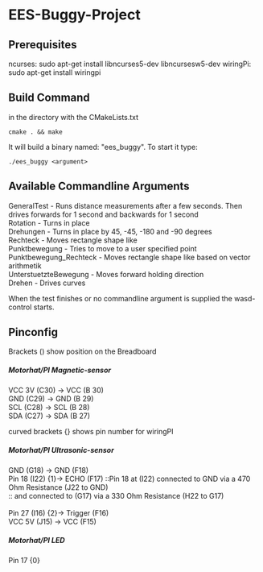 # EES-Buggy-Project

## Prerequisites
ncurses:  sudo apt-get install libncurses5-dev libncursesw5-dev
wiringPi: sudo apt-get install wiringpi

## Build Command
in the directory with the CMakeLists.txt<br>
```shell
cmake . && make
```
It will build a binary named: "ees_buggy". To start it type:
```shell script
./ees_buggy <argument>
```



## Available Commandline Arguments
GeneralTest - Runs distance measurements after a few seconds. Then drives forwards for 1 second and backwards for 1 second<br>
Rotation - Turns in place<br>
Drehungen - Turns in place by 45, -45, -180 and -90 degrees<br>
Rechteck - Moves rectangle shape like<br>
Punktbewegung - Tries to move to a user specified point<br>
Punktbewegung_Rechteck - Moves rectangle shape like based on vector arithmetik<br>
UnterstuetzteBewegung - Moves forward holding direction<br>
Drehen - Drives curves

When the test finishes or no commandline argument is supplied the wasd-control starts.

## Pinconfig
Brackets () show position on the Breadboard<br>
##### Motorhat/PI			Magnetic-sensor<br>
VCC 3V (C30)	->	VCC (B 30)<br>
GND	(C29)		->	GND (B 29)<br>
SCL	(C28)		->	SCL (B 28)<br>
SDA	(C27)		->	SDA (B 27)

curved brackets {} shows pin number for wiringPI<br>
##### Motorhat/PI			Ultrasonic-sensor<br>
GND (G18)		->	GND (F18)<br>
Pin 18 (I22) {1}->	ECHO (F17)	::Pin 18 at (I22) connected to GND via a 470 Ohm Resistance (J22 to GND)<br>
:: and connected to (G17) via a 330 Ohm Resistance (H22 to G17)<br>								
Pin 27 (I16) {2}->	Trigger (F16)<br>
VCC 5V (J15)	->	VCC (F15)

##### Motorhat/PI			LED<br>
Pin 17 {0}